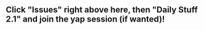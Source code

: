 Click "Issues" right above here, then "Daily Stuff 2.1" and join the yap session (if wanted)!  
-----------------------------------------------------------------------------------------
